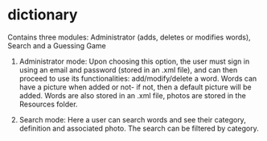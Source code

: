# dictionary
Contains three modules: Administrator (adds, deletes or modifies words), Search and a Guessing Game

1. Administrator mode: 
Upon choosing this option, the user must sign in using an email and password (stored in an .xml file), and can then proceed to use its functionalities: add/modify/delete a word. Words can have a picture when added or not- if not, then a default picture will be added. Words are also stored in an .xml file, photos are stored in the Resources folder.

2. Search mode:
Here a user can search words and see their category, definition and associated photo. The search can be filtered by category.
 
